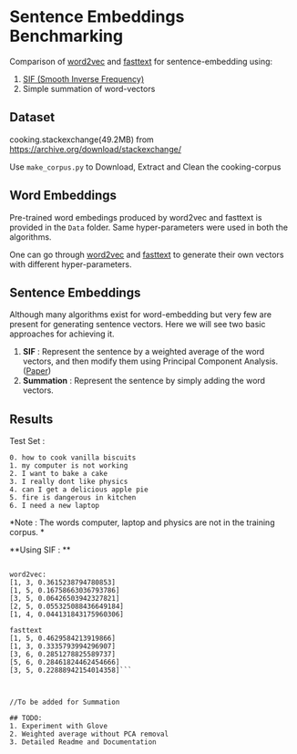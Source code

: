 # Sentence Embeddings Benchmarking

Comparison of [word2vec](https://radimrehurek.com/gensim/models/word2vec.html) and [fasttext](https://github.com/facebookresearch/fastText) for sentence-embedding using:

1. [SIF (Smooth Inverse Frequency)](https://github.com/PrincetonML/SIF)
2. Simple summation of word-vectors

## Dataset

cooking.stackexchange(49.2MB) from https://archive.org/download/stackexchange/

Use `make_corpus.py` to Download, Extract and Clean the cooking-corpus

## Word Embeddings

Pre-trained word embedings produced by word2vec and fasttext is provided in the `Data` folder. 
Same hyper-parameters were used in both the algorithms.

One can go through [word2vec](https://radimrehurek.com/gensim/models/word2vec.html) and [fasttext](https://github.com/facebookresearch/fastText) to generate their own vectors with different hyper-parameters.

## Sentence Embeddings

Although many algorithms exist for word-embedding but very few are present for generating sentence vectors. 
Here we will see two basic approaches for achieving it.

1. **SIF** : Represent the sentence by a weighted average of the word vectors, and then modify them using Principal Component Analysis. ([Paper](https://openreview.net/forum?id=SyK00v5xx))
2. **Summation** : Represent the sentence by simply adding the word vectors.

## Results

Test Set :
```
0. how to cook vanilla biscuits 
1. my computer is not working
2. I want to bake a cake
3. I really dont like physics
4. can I get a delicious apple pie
5. fire is dangerous in kitchen
6. I need a new laptop
```
*Note : The words computer, laptop and physics are not in the training corpus. *
 
 **Using SIF : **
 ```[line1 , line2 , cosine-score]

word2vec:
[1, 3, 0.3615238794780853]
[1, 5, 0.16758663036793786]
[3, 5, 0.06426503942327821]
[2, 5, 0.055325088436649184]
[1, 4, 0.044131843175960306]

fasttext
[1, 5, 0.4629584213919866]
[1, 3, 0.3335793994296907]
[3, 6, 0.2851278825589737]
[5, 6, 0.28461824462454666]
[3, 5, 0.22888942154014358]```



//To be added for Summation

## TODO: 
1. Experiment with Glove
2. Weighted average without PCA removal
3. Detailed Readme and Documentation

